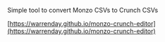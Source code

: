 Simple tool to convert Monzo CSVs to Crunch CSVs

[https://warrenday.github.io/monzo-crunch-editor](https://warrenday.github.io/monzo-crunch-editor)
